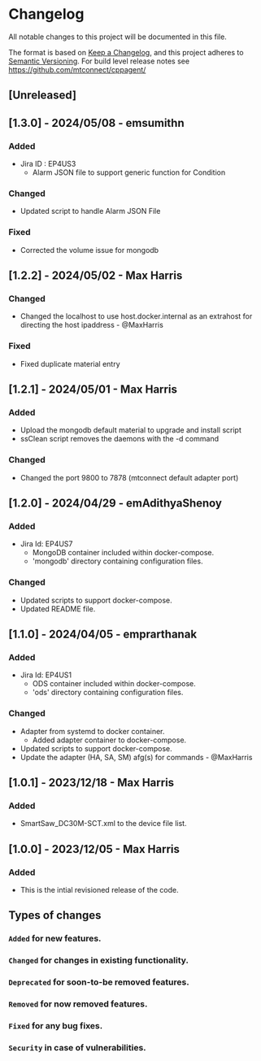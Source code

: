 # Changelog
All notable changes to this project will be documented in this file.

The format is based on [Keep a Changelog](https://keepachangelog.com/en/),
and this project adheres to [Semantic Versioning](https://semver.org/spec/v2.0.0.html).
For build level release notes see https://github.com/mtconnect/cppagent/

## [Unreleased]

## [1.3.0] - 2024/05/08 - emsumithn
### Added
- Jira ID : EP4US3
  - Alarm JSON file to support generic function for Condition
### Changed
- Updated script to handle Alarm JSON File
### Fixed
- Corrected the volume issue for mongodb

## [1.2.2] - 2024/05/02 - Max Harris
### Changed
- Changed the localhost to use host.docker.internal as an extrahost for directing the host ipaddress - @MaxHarris
### Fixed
- Fixed duplicate material entry

## [1.2.1] - 2024/05/01 - Max Harris
### Added
- Upload the mongodb default material to upgrade and install script
- ssClean script removes the daemons with the -d command
### Changed
- Changed the port 9800 to 7878 (mtconnect default adapter port)

## [1.2.0] - 2024/04/29 - emAdithyaShenoy
### Added
- Jira Id: EP4US7
  - MongoDB container included within docker-compose.
  - 'mongodb' directory containing configuration files.
### Changed
- Updated scripts to support docker-compose.
- Updated README file. 

## [1.1.0] - 2024/04/05 - emprarthanak
### Added
- Jira Id: EP4US1
  - ODS container included within docker-compose.
  - 'ods' directory containing configuration files.
### Changed
- Adapter from systemd to docker container.
  - Added adapter container to docker-compose.
- Updated scripts to support docker-compose.
- Update the adapter (HA, SA, SM) afg(s) for commands - @MaxHarris

## [1.0.1] - 2023/12/18 - Max Harris
### Added
- SmartSaw_DC30M-SCT.xml to the device file list.

## [1.0.0] - 2023/12/05 - Max Harris
### Added
- This is the intial revisioned release of the code.


## Types of changes
### `Added` for new features.
### `Changed` for changes in existing functionality.
### `Deprecated` for soon-to-be removed features.
### `Removed` for now removed features.
### `Fixed` for any bug fixes.
### `Security` in case of vulnerabilities.
